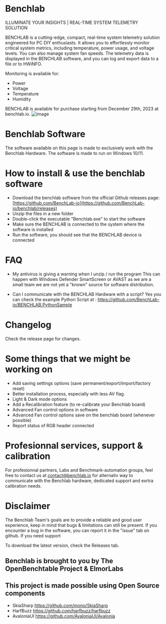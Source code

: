 # Benchlab
ILLUMINATE YOUR INSIGHTS | REAL-TIME SYSTEM TELEMETRY SOLUTION

BENCHLAB is a cutting-edge, compact, real-time system telemetry solution engineered for PC DIY enthusiasts.
It allows you to effortlessly monitor critical system metrics, including temperature, power usage, and voltage levels.
You can also manage system fan speeds. The telemetry data is displayed in the BENCHLAB software, and you can log and export data to a file or to HWiNFO.

Monitoring is available for:
- Power
- Voltage
- Temperature
- Humidity

BENCHLAB is available for purchase starting from December 29th, 2023 at benchlab.io.
![image](https://github.com/BenchLab-io/benchlab/assets/2151317/6aa9c95a-c936-4c4b-9b91-a81a62c2ebf7)

# Benchlab Software
The software available on this page is made to exclusively work with the Benchlab Hardware. The software is made to run on Windows 10/11.

# How to install & use the benchlab software
- Download the benchlab software from the official Github releases page: [https://github.com/BenchLab-io](https://github.com/BenchLab-io/benchlab/releases)
- Unzip the files in a new folder
- Double-click the executable "Benchlab.exe" to start the software
- Make sure the BENCHLAB is connected to the system where the software is installed
- Run the software, you should see that the BENCHLAB device is connected

# FAQ
- My antivirus is giving a warning when I unzip / run the program
This can happen with WIndows Defender SmartScreen or AVAST as we are a small team we are not yet a "known" source for software distribution.

- Can I communicate with the BENCHLAB Hardware with a script?
Yes you can check the example Python Script at : https://github.com/BenchLab-io/BENCHLAB.PythonSample

# Changelog
Check the release page for changes.

# Some things that we might be working on
- Add saving settings options (save permanent/export/import/factory reset)
- Better installation process, especially with less AV flag.
- Light & Dark mode options
- Add a Recalibration feature (to re-calibrate your Benchlab board)
- Advanced Fan control options in software
- Advanced Fan control options save on the benchlab board (whenever possible)
- Report status of RGB header connected

# Profesionnal services, support & calibration
For profesionnal partners, Labs and Benchmark-automation groups, feel free to contact us at contact@benchlab.io for alternativ way to communicate with the Benchlab hardware, dedicated support and exrtra calibration needs.

# Disclaimer
The Benchlab Team's goals are to provide a reliable and good user experience, keep in mind that bugs & limitations can still be present.
If you encounter a bug in the software, you can report it in the "issue" tab on github. If you need support 

To download the latest version, check the Releases tab.

## Benchlab is brought to you by The OpenBenchtable Project & ElmorLabs

## This project is made possible using Open Source components
- SkiaSharp https://github.com/mono/SkiaSharp
- HarfBuzz https://github.com/harfbuzz/harfbuzz
- AvaloniaUI https://github.com/AvaloniaUI/Avalonia

